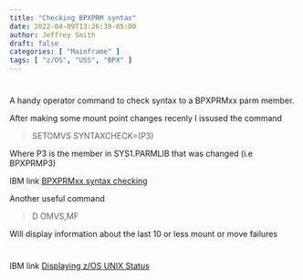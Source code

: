 ```yaml
---
title: "Checking BPXPRM syntax"
date: 2022-04-09T13:26:39-05:00
author: Jeffrey Smith
draft: false
categories: [ "Mainframe" ]
tags: [ "z/OS", "USS", "BPX" ]
---
```

#  
#  
A handy operator command to check syntax to a BPXPRMxx parm member. 

After making some mount point changes recenly I issused the command

 >SETOMVS SYNTAXCHECK=(P3)
 
Where P3 is the member in SYS1.PARMLIB that was changed (i.e BPXPRMP3)

IBM link [BPXPRMxx syntax checking](https://www.ibm.com/docs/en/zos/2.1.0?topic=sys1parmlib-checking-bpxprmxx-syntax)

Another useful command 

>D OMVS,MF

Will display information about the last 10 or less mount or move failures
#  
#  
IBM link [Displaying z/OS UNIX Status](https://www.ibm.com/docs/en/zos/2.1.0?topic=command-displaying-zos-unix-system-services-status)